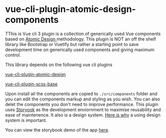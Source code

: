 # vue-cli-plugin-atomic-design-components

TThis is Vue cli 3 plugin is a collection of generically used Vue components based on [Atomic Design ](http://bradfrost.com/blog/post/atomic-web-design/) methodology. This plugin is NOT an off the shelf library like Bootstrap or Vuetify but rather a starting point to save development time on generically used components and giving maximum control.

This library depends on the following vue cli plugins

[vue-cli-plugin-atomic-design](https://www.npmjs.com/package/vue-cli-plugin-atomic-design)

[vue-cli-plugin-scss-base](https://github.com/milad-alizadeh/vue-cli-plugin-scss-base#readme)

Upon install all the components are copied to `./src/components` folder and you can edit the components markup and styling as you wish. You can also delet the components you don't need to improve performance. This plugin uses [Storyook](https://github.com/storybooks/storybook) as the development enviornment to maximise reusability and ease of maintenence. It also is a design system. [Here is why](http://bradfrost.com/blog/post/style-guide-driven-design-systems/) a using design system is important.

You can view the storybook demo of the app [here](https://milad-alizadeh.github.io/vue-cli-plugin-atomic-design-components).
